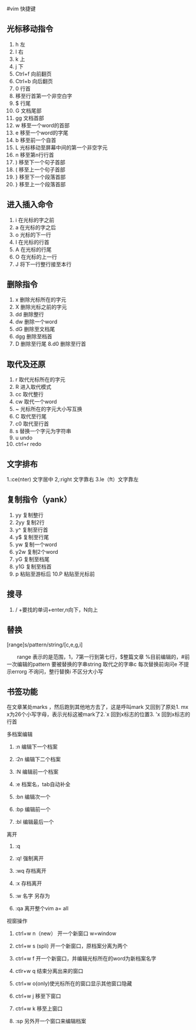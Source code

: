 #vim 快捷键

## 光标移动指令
1. h 左
2. l 右
3. k 上
4. j 下
5. Ctrl+f 向前翻页
6. Ctrl+b 向后翻页
7. 0  行首
8. 移至行首第一个非空白字
9. $ 行尾
10. G 文档尾部
11. gg 文档首部
12. w 移至一个word的首部
13. e 移至一个word的字尾
15. b 移至前一个自首
16. L 光标移动至屏幕中间的第一个非空字元
17. n 移至第n行行首
18. ) 移至下一个句子首部
19. ( 移至上一个句子首部
20. } 移至下一个段落首部
21. } 移至上一个段落首部



## 进入插入命令
1. i 在光标的字之前
2. a 在光标的字之后
3. o 光标的下一行
4. I 在光标的行首
5. A 在光标的行尾
6. O 在光标的上一行
7. J 将下一行整行接至本行

## 删除指令
1. x 删除光标所在的字元
2. X 删除光标之前的字元
3. dd 删除整行
4. dw 删除一个word
5. dG 删除至文档尾
6. dgg 删除至档首
7. D 删除至行尾
8.d0 删除至行首

## 取代及还原
1. r 取代光标所在的字元
2. R 进入取代模式
3. cc 取代整行
4. cw 取代一个word
5. ~ 光标所在的字元大小写互换
6. C 取代至行尾
7. c0 取代至行首
8. s 替换一个字元为字符串
9. u undo
10. ctrl+r redo

## 文字排布

1.:ce(nter) 文字居中
2,:right  文字靠右
3.le（ft）文字靠左

## 复制指令（yank）
1. yy 复制整行
2. 2yy 复制2行
3. y^ 复制至行首
4. y$ 复制至行尾
5. yw 复制一个word
6. y2w 复制2个word
7. yG 复制至档尾
8. y1G 复制至档首
9. p 粘贴至游标后
10.P 粘贴至光标前

## 搜寻

 1. / +要找的单词+enter,n向下，N向上


## 替换

[range]s/pattern/string/[c,e,g,i]

　　range 表示的是范围，1，7第一行到第七行，$整篇文章 %目前编辑的，#前一次编辑的pattern 要被替换的字串string 取代之的字串c 每次替换前询问e 不提示errorg 不询问，整行替换i 不区分大小写



## 书签功能

  在文章某处marks ，然后跑到其他地方去了，这是呼叫mark 又回到了原处1. mx x为26个小写字母，表示光标这被mark了2.`x 回到x标志的位置3. 'x 回到x标志的行首




多档案编辑
1. :n 编辑下一个档案

2. :2n 编辑下二个档案

3. :N 编辑前一个档案

4. :e 档案名，tab自动补全

5. :bn 编辑次一个

6. :bp 编辑前一个

7. :bl 编辑最后一个



离开

 1. :q

2. :q! 强制离开

3. :wq 存档离开

4. :x 存档离开

5. :w 名字 另存为

6. :qa 离开整个vim a= all



视窗操作

 1. ctrl+w n（new） 开一个新窗口 w=window

2. ctrl+w s (spli) 开一个新窗口，原档案分离为两个

3. ctrl+w f 开一个新窗口，并编辑光标所在的word为新档案名字

4. ctlr+w q 结束分离出来的窗口

5. ctrl+w o(only)使光标所在的窗口显示其他窗口隐藏

6. ctrl+w j 移至下窗口

7. ctrl+w k 移至上窗口

8. :sp 另外开一个窗口来编辑档案
